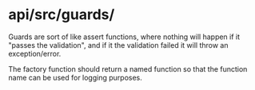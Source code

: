 # api/src/guards/
Guards are sort of like assert functions, where nothing will happen if it "passes the validation", and if it the validation failed it will throw an exception/error.

The factory function should return a named function so that the function name can be used for logging purposes.